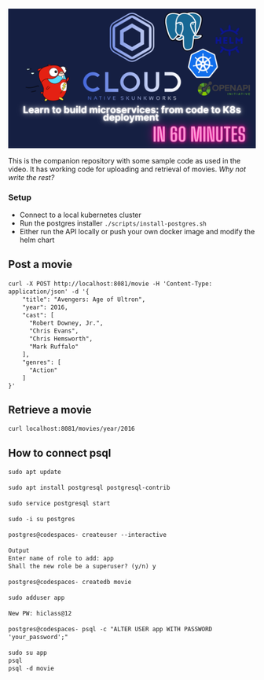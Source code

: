 
[<img src="images/1hr.png" width="750px;">](https://www.youtube.com/watch?v=unRRnOfxa0s)

This is the companion repository with some sample code as used in the video. It has working code for uploading and retrieval of movies. _Why not write the rest?_


### Setup

- Connect to a local kubernetes cluster
- Run the postgres installer `./scripts/install-postgres.sh`
- Either run the API locally or push your own docker image and modify the helm chart

## Post a movie

```
curl -X POST http://localhost:8081/movie -H 'Content-Type: application/json' -d '{
    "title": "Avengers: Age of Ultron",
    "year": 2016,
    "cast": [
      "Robert Downey, Jr.",
      "Chris Evans",
      "Chris Hemsworth",
      "Mark Ruffalo"
    ],
    "genres": [
      "Action"
    ]
}'
```

## Retrieve a movie

```
curl localhost:8081/movies/year/2016
```

## How to connect psql

```
sudo apt update

sudo apt install postgresql postgresql-contrib

sudo service postgresql start

sudo -i su postgres

postgres@codespaces- createuser --interactive

Output
Enter name of role to add: app
Shall the new role be a superuser? (y/n) y

postgres@codespaces- createdb movie

sudo adduser app

New PW: hiclass@12

postgres@codespaces- psql -c "ALTER USER app WITH PASSWORD 'your_password';"

sudo su app
psql
psql -d movie